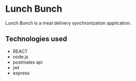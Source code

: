 # Lunch Bunch

Lunch Bunch is a meal delivery synchronization application. 

## Technologies used

- REACT
- node.js
- postmates api
- jwt
- express


